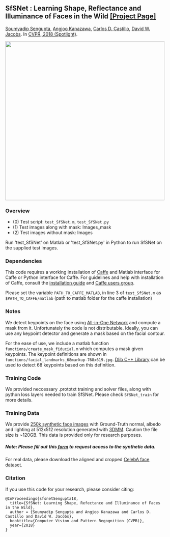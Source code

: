 <!--<h3><b>SfSNet</b></h3>-->
## <b>SfSNet : Learning Shape, Reflectance and Illuminance of Faces in the Wild</b> [[Project Page]](http://senguptaumd.github.io/SfSNet/) <br>
[Soumyadip Sengupta](http://legacydirs.umiacs.umd.edu/~sengupta/), [Angjoo Kanazawa](http://www.cs.berkeley.edu/~kanazawa/), [Carlos D. Castillo](http://legacydirs.umiacs.umd.edu/~carlos/), [David W. Jacobs](https://www.cs.umd.edu/~djacobs/). In [CVPR, 2018 (Spotlight)](https://arxiv.org/pdf/1712.01261.pdf).

<img src="https://github.com/senguptaumd/SfSNet/blob/gh-pages/resources/Teaser1.png" width="500px" >

### Overview
 - (0) Test script: `test_SfSNet.m`, `test_SfSNet.py`
 - (1) Test images along with mask: Images_mask
 - (2) Test images without mask: Images
 
Run 'test_SfSNet' on Matlab or 'test_SfSNet.py' in Python to run SfSNet on the supplied test images. 

### Dependencies ###
This code requires a working installation of [Caffe](http://caffe.berkeleyvision.org/) and Matlab interface for Caffe or Python interface for Caffe. For guidelines and help with installation of Caffe, consult the [installation guide](http://caffe.berkeleyvision.org/) and [Caffe users group](https://groups.google.com/forum/#!forum/caffe-users).

Please set the variable `PATH_TO_CAFFE_MATLAB`, in line 3 of `test_SfSNet.m` as `$PATH_TO_CAFFE/matlab` (path to matlab folder for the caffe installation)

### Notes
We detect keypoints on the face using <a href="https://arxiv.org/abs/1611.00851">All-in-One Network</a> and compute a mask from it. Unfortunately the code is not distributable. Ideally, you can use any keypoint detector and generate a mask based on the facial contour.

For the ease of use, we include a matlab function `functions/create_mask_fiducial.m` which computes a mask given keypoints. The keypoint definitions are shown in `functions/facial_landmarks_68markup-768x619.jpg`. [Dlib C++ Library](http://dlib.net/) can be used to detect 68 keypoints based on this definition.

### Training Code
We provided neccessary .prototxt training and solver files, along with python loss layers needed to train SfSNet. Please check `SfSNet_train` for more details.

### Training Data
We provide [250k synthetic face images](https://drive.google.com/file/d/1UQONt9Usk3PKztSIoXeNUEUqD5s6z69e/view?usp=sharing) with Ground-Truth normal, albedo and lighting at 512x512 resolution generated with [3DMM](http://gravis.dmi.unibas.ch/Sigg99.html). Caution the file size is ~120GB. This data is provided only for research purposes.

##### Note: Please fill out this [form](https://goo.gl/forms/lLTaT4KYgGQAmBhh2) to request access to the synthetic data.

For real data, please download the aligned and cropped [CelebA face dataset](http://mmlab.ie.cuhk.edu.hk/projects/CelebA.html).


### Citation
If you use this code for your research, please consider citing:
```
@InProceedings{sfsnetSengupta18,
  title={SfSNet: Learning Shape, Refectance and Illuminance of Faces in the Wild},
  author = {Soumyadip Sengupta and Angjoo Kanazawa and Carlos D. Castillo and David W. Jacobs},
  booktitle={Computer Vision and Pattern Regognition (CVPR)},
  year={2018}
}
```
